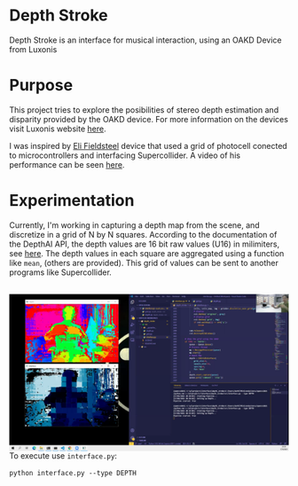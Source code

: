 # Depth Stroke
Depth Stroke is an interface for musical interaction, using an OAKD Device from Luxonis

# Purpose
This project tries to explore the posibilities of stereo depth estimation and disparity provided by the OAKD device. For more information on the devices visit Luxonis website [here](https://docs.luxonis.com/en/latest/pages/products/bw1098obc/).

I was inspired by [Eli Fieldsteel](https://music.illinois.edu/faculty/eli-fieldsteel) device that used a grid of photocell conected to microcontrollers and interfacing Supercollider. A video of his performance can be seen [here](https://www.youtube.com/watch?v=k8N0iMYd9H8&ab_channel=EliFieldsteel).

# Experimentation
Currently, I'm working in capturing a depth map from the scene, and discretize in a grid of N by N squares. According to the documentation of the DepthAI API, the depth values are 16 bit raw values (U16) in milimiters, see [here](https://docs.luxonis.com/projects/api/en/latest/components/nodes/stereo_depth/). The depth values in each square are aggregated using a function like ```mean```, (others are provided). This grid of values can be sent to another programs like Supercollider.

&nbsp;
<img src="img/Frame-01049.png"
     alt="Depth Map and Discretized Grid"
     style="float: left; margin-right: 10px;" />
&nbsp;

To execute use ```interface.py```:
```shell
python interface.py --type DEPTH
```